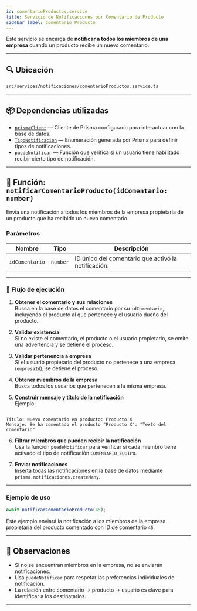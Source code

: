 ```yaml
---
id: comentarioProductos.service
title: Servicio de Notificaciones por Comentario de Producto
sidebar_label: Comentario Producto 
---
```


Este servicio se encarga de **notificar a todos los miembros de una empresa** cuando un producto recibe un nuevo comentario.

---

## 🔍 Ubicación

`src/services/notificaciones/comentarioProductos.service.ts`

---

## 📦 Dependencias utilizadas

- [`prismaClient`](../../utils/prismaClient.ts) — Cliente de Prisma configurado para interactuar con la base de datos.
- [`TipoNotificacion`](https://www.prisma.io/docs/) — Enumeración generada por Prisma para definir tipos de notificaciones.
- [`puedeNotificar`](../../utils/notificaciones/preferenciasNotificaciones.ts) — Función que verifica si un usuario tiene habilitado recibir cierto tipo de notificación.

---

## 🧩 Función: `notificarComentarioProducto(idComentario: number)`

Envía una notificación a todos los miembros de la empresa propietaria de un producto que ha recibido un nuevo comentario.

### Parámetros

| Nombre        | Tipo     | Descripción |
|---------------|----------|-------------|
| `idComentario`| `number` | ID único del comentario que activó la notificación. |

---

### 📜 Flujo de ejecución

1. **Obtener el comentario y sus relaciones**  
   Busca en la base de datos el comentario por su `idComentario`, incluyendo el producto al que pertenece y el usuario dueño del producto.

2. **Validar existencia**  
   Si no existe el comentario, el producto o el usuario propietario, se emite una advertencia y se detiene el proceso.

3. **Validar pertenencia a empresa**  
   Si el usuario propietario del producto no pertenece a una empresa (`empresaId`), se detiene el proceso.

4. **Obtener miembros de la empresa**  
   Busca todos los usuarios que pertenecen a la misma empresa.

5. **Construir mensaje y título de la notificación**  
   Ejemplo:
```

Título: Nuevo comentario en producto: Producto X
Mensaje: Se ha comentado el producto "Producto X": "Texto del comentario"

````

6. **Filtrar miembros que pueden recibir la notificación**  
Usa la función `puedeNotificar` para verificar si cada miembro tiene activado el tipo de notificación `COMENTARIO_EQUIPO`.

7. **Enviar notificaciones**  
Inserta todas las notificaciones en la base de datos mediante `prisma.notificaciones.createMany`.

---

### Ejemplo de uso

```ts
await notificarComentarioProducto(45);
````

Este ejemplo enviará la notificación a los miembros de la empresa propietaria del producto comentado con ID de comentario `45`.

---

## 🧠 Observaciones

* Si no se encuentran miembros en la empresa, no se enviarán notificaciones.
* Usa `puedeNotificar` para respetar las preferencias individuales de notificación.
* La relación entre comentario → producto → usuario es clave para identificar a los destinatarios.

---